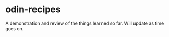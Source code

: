 # odin-recipes
A demonstration and review of the things learned so far. Will update as time goes on. 